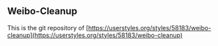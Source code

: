 ## Weibo-Cleanup

This is the git repository of [https://userstyles.org/styles/58183/weibo-cleanup](https://userstyles.org/styles/58183/weibo-cleanup)
